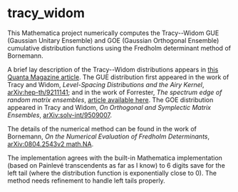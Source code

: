 # tracy_widom  

This Mathematica project numerically computes the Tracy--Widom GUE (Gaussian Unitary Ensemble) and GOE (Gaussian Orthogonal Ensemble) cumulative distribution functions using the Fredholm determinant method of Bornemann. 

A brief lay description of the Tracy--Widom distributions appears in [this Quanta Magazine article](https://www.quantamagazine.org/beyond-the-bell-curve-a-new-universal-law-20141015/). The GUE distribution first appeared in the work of Tracy and Widom, *Level-Spacing Distributions and the Airy Kernel*, [arXiv:hep-th/9211141](https://arxiv.org/abs/hep-th/9211141); and in the work of Forrester, *The spectrum edge of random matrix ensembles*, [article available here](https://www.sciencedirect.com/science/article/abs/pii/055032139390126A). The GOE distribution appeared in Tracy and Widom, *On Orthogonal and Symplectic Matrix Ensembles*, [arXiv:solv-int/9509007](https://arxiv.org/abs/solv-int/9509007).

The details of the numerical method can be found in the work of Bornemann, *On the Numerical Evaluation of Fredholm Determinants*, [arXiv:0804.2543v2 math.NA](https://arxiv.org/abs/0804.2543).

The implementation agrees with the built-in Mathematica implementation (based on Painlevé transcendents as far as I know) to 6 digits save for the left tail (where the distribution function is exponentially close to 0). The method needs refinement to handle left tails properly.
